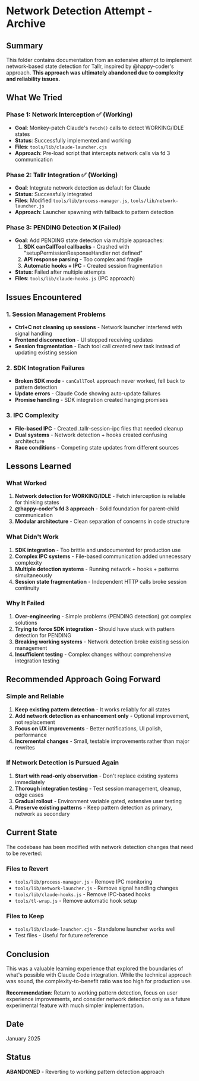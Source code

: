 # Network Detection Attempt - Archive

## Summary

This folder contains documentation from an extensive attempt to implement network-based state detection for Tallr, inspired by @happy-coder's approach. **This approach was ultimately abandoned due to complexity and reliability issues.**

## What We Tried

### Phase 1: Network Interception ✅ (Working)
- **Goal**: Monkey-patch Claude's `fetch()` calls to detect WORKING/IDLE states
- **Status**: Successfully implemented and working
- **Files**: `tools/lib/claude-launcher.cjs`
- **Approach**: Pre-load script that intercepts network calls via fd 3 communication

### Phase 2: Tallr Integration ✅ (Working)
- **Goal**: Integrate network detection as default for Claude
- **Status**: Successfully integrated
- **Files**: Modified `tools/lib/process-manager.js`, `tools/lib/network-launcher.js`
- **Approach**: Launcher spawning with fallback to pattern detection

### Phase 3: PENDING Detection ❌ (Failed)
- **Goal**: Add PENDING state detection via multiple approaches:
  1. **SDK canCallTool callbacks** - Crashed with "setupPermissionResponseHandler not defined"
  2. **API response parsing** - Too complex and fragile
  3. **Automatic hooks + IPC** - Created session fragmentation
- **Status**: Failed after multiple attempts
- **Files**: `tools/lib/claude-hooks.js` (IPC approach)

## Issues Encountered

### 1. Session Management Problems
- **Ctrl+C not cleaning up sessions** - Network launcher interfered with signal handling
- **Frontend disconnection** - UI stopped receiving updates
- **Session fragmentation** - Each tool call created new task instead of updating existing session

### 2. SDK Integration Failures
- **Broken SDK mode** - `canCallTool` approach never worked, fell back to pattern detection
- **Update errors** - Claude Code showing auto-update failures
- **Promise handling** - SDK integration created hanging promises

### 3. IPC Complexity
- **File-based IPC** - Created .tallr-session-ipc files that needed cleanup
- **Dual systems** - Network detection + hooks created confusing architecture
- **Race conditions** - Competing state updates from different sources

## Lessons Learned

### What Worked
1. **Network detection for WORKING/IDLE** - Fetch interception is reliable for thinking states
2. **@happy-coder's fd 3 approach** - Solid foundation for parent-child communication
3. **Modular architecture** - Clean separation of concerns in code structure

### What Didn't Work
1. **SDK integration** - Too brittle and undocumented for production use
2. **Complex IPC systems** - File-based communication added unnecessary complexity
3. **Multiple detection systems** - Running network + hooks + patterns simultaneously
4. **Session state fragmentation** - Independent HTTP calls broke session continuity

### Why It Failed
1. **Over-engineering** - Simple problems (PENDING detection) got complex solutions
2. **Trying to force SDK integration** - Should have stuck with pattern detection for PENDING
3. **Breaking working systems** - Network detection broke existing session management
4. **Insufficient testing** - Complex changes without comprehensive integration testing

## Recommended Approach Going Forward

### Simple and Reliable
1. **Keep existing pattern detection** - It works reliably for all states
2. **Add network detection as enhancement only** - Optional improvement, not replacement
3. **Focus on UX improvements** - Better notifications, UI polish, performance
4. **Incremental changes** - Small, testable improvements rather than major rewrites

### If Network Detection is Pursued Again
1. **Start with read-only observation** - Don't replace existing systems immediately
2. **Thorough integration testing** - Test session management, cleanup, edge cases
3. **Gradual rollout** - Environment variable gated, extensive user testing
4. **Preserve existing patterns** - Keep pattern detection as primary, network as secondary

## Current State

The codebase has been modified with network detection changes that need to be reverted:

### Files to Revert
- `tools/lib/process-manager.js` - Remove IPC monitoring
- `tools/lib/network-launcher.js` - Remove signal handling changes
- `tools/lib/claude-hooks.js` - Remove IPC-based hooks
- `tools/tl-wrap.js` - Remove automatic hook setup

### Files to Keep
- `tools/lib/claude-launcher.cjs` - Standalone launcher works well
- Test files - Useful for future reference

## Conclusion

This was a valuable learning experience that explored the boundaries of what's possible with Claude Code integration. While the technical approach was sound, the complexity-to-benefit ratio was too high for production use.

**Recommendation**: Return to working pattern detection, focus on user experience improvements, and consider network detection only as a future experimental feature with much simpler implementation.

## Date
January 2025

## Status
**ABANDONED** - Reverting to working pattern detection approach